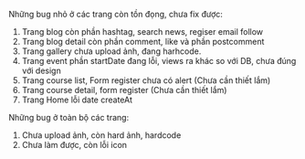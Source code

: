 Những bug nhỏ ở các trang còn tồn đọng, chưa fix được:

1. Trang blog còn phần hashtag, search news, regiser email follow
2. Trang blog detail còn phần comment, like và phần postcomment
3. Trang gallery chưa upload ảnh, đang harhcode.
4. Trang event phần startDate đang lỗi, views ra khác so với DB, chưa đúng với design
5. Trang course list, Form register chưa có alert (Chưa cần thiết lắm)
6. Trang course detail, form register (Chưa cần thiết lắm)
7. Trang Home lỗi date createAt

Những bug ở toàn bộ các trang:

1. Chưa upload ảnh, còn hard ảnh, hardcode
2. Chưa làm được, còn lỗi icon

[//]: # (Trên là toàn bộ lỗi của phần client, chưa login)